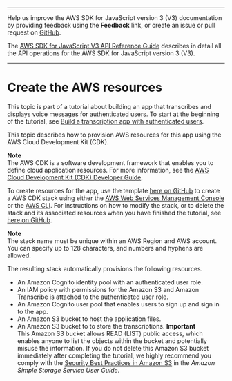--------

Help us improve the AWS SDK for JavaScript version 3 \(V3\) documentation by providing feedback using the **Feedback** link, or create an issue or pull request on [GitHub](https://github.com/awsdocs/aws-sdk-for-javascript-v3)\.

 The [AWS SDK for JavaScript V3 API Reference Guide](https://docs.aws.amazon.com/AWSJavaScriptSDK/v3/latest/index.html) describes in detail all the API operations for the AWS SDK for JavaScript version 3 \(V3\)\.

--------

# Create the AWS resources<a name="transcribe-app-provision-resources"></a>

This topic is part of a tutorial about building an app that transcribes and displays voice messages for authenticated users\. To start at the beginning of the tutorial, see [Build a transcription app with authenticated users](transcribe-app.md)\. 

This topic describes how to provision AWS resources for this app using the AWS Cloud Development Kit \(CDK\)\.

**Note**  
The AWS CDK is a software development framework that enables you to define cloud application resources\. For more information, see the [AWS Cloud Development Kit \(CDK\) Developer Guide](https://docs.aws.amazon.com/cdk/latest/guide/home.html)\.

To create resources for the app, use the template [here on GitHub](https://github.com/awsdocs/aws-doc-sdk-examples/blob/master/javascriptv3/example_code/cross-services/transcription-app/setup.yaml) to create a AWS CDK stack using either the [AWS Web Services Management Console](https://docs.aws.amazon.com/AWSCloudFormation/latest/UserGuide/cfn-console-create-stack.html) or the [AWS CLI](https://docs.aws.amazon.com/AWSCloudFormation/latest/UserGuide/using-cfn-cli-creating-stack.html)\. For instructions on how to modify the stack, or to delete the stack and its associated resources when you have finished the tutorial, see [here on GitHub](https://github.com/awsdocs/aws-doc-sdk-examples/blob/master/resources/cdk/javascript_example_code_transcribe_demo/)\.

**Note**  
The stack name must be unique within an AWS Region and AWS account\. You can specify up to 128 characters, and numbers and hyphens are allowed\.

The resulting stack automatically provisions the following resources\.
+  An Amazon Cognito identity pool with an authenticated user role\.
+ An IAM policy with permissions for the Amazon S3 and Amazon Transcribe is attached to the authenticated user role\.
+  An Amazon Cognito user pool that enables users to sign up and sign in to the app\.
+ An Amazon S3 bucket to host the application files\.
+ An Amazon S3 bucket to to store the transcriptions\.
**Important**  
This Amazon S3 bucket allows READ \(LIST\) public access, which enables anyone to list the objects within the bucket and potentially misuse the information\. If you do not delete this Amazon S3 bucket immediately after completing the tutorial, we highly recommend you comply with the [Security Best Practices in Amazon S3](https://docs.aws.amazon.com/AmazonS3/latest/dev/compM.html) in the *Amazon Simple Storage Service User Guide*\. 